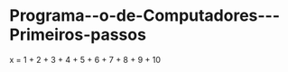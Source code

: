 Programa--o-de-Computadores---Primeiros-passos
==============================================
x = 1 + 2 + 3 + 4 + 5 + 6 + 7 + 8 + 9 + 10
